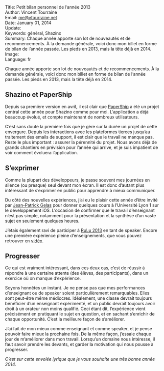 Title:    Petit bilan personnel de l’année 2013  
Author:   Vincent Tourraine  
Email:    me@vtourraine.net  
Date:     January 01, 2014  
Update:   
Keywords: général, Shazino  
Summary:  Chaque année apporte son lot de nouveautés et de recommencements. À la demande générale, voici donc mon billet en forme de bilan de l’année passée. Les pieds en 2013, mais la tête déjà en 2014.  
Image:    
Language: fr  

Chaque année apporte son lot de nouveautés et de recommencements. À la demande générale, voici donc mon billet en forme de bilan de l’année passée. Les pieds en 2013, mais la tête déjà en 2014.

## Shazino et PaperShip

Depuis sa première version en avril, il est clair que <a href="http://www.papershipapp.com">PaperShip</a> a été un projet central cette année pour Shazino comme pour moi. L’application a déjà beaucoup évolué, et compte maintenant de nombreux utilisateurs.

C’est sans doute la première fois que je gère sur la durée un projet de cette envergure. Depuis les interactions avec les plateformes tierces jusqu’au traitement des emails de support, il est clair que le travail ne manque pas. Reste le plus important : assurer la pérennité du projet. Nous avons déjà de grands chantiers en prévision pour l’année qui arrive, et je suis impatient de voir comment évoluera l’application.

## S’exprimer
 
Comme la plupart des développeurs, je passe souvent mes journées en silence (ou presque) seul devant mon écran. Il est donc d’autant plus intéressant de s’exprimer en public pour apprendre à mieux communiquer.

Du côté des nouvelles expériences, j’ai eu le plaisir cette année d’être invité par <a href="http://perso.ens-lyon.fr/jean-patrick.gelas/">Jean-Patrick Gelas</a> pour donner quelques cours à l’Université Lyon 1 sur le développement iOS. L’occasion de confirmer que le travail d’enseignant n’est pas simple, notamment pour la présentation et la synthèse d’un vaste sujet en seulement quelques heures.

J’étais également ravi de participer à <a href="http://2013.rulu.eu/talks/">RuLu 2013</a> en tant de speaker. Encore une première expérience pleine d’enseignements, que vous pouvez retrouver en <a href="http://www.youtube.com/watch?v=PF0deee65Tk">vidéo</a>.

## Progresser

Ce qui est vraiment intéressant, dans ces deux cas, c’est de réussir à répondre à une certaine attente (des élèves, des participants), dans un exercice où on manque d’expérience. 

Soyons honnêtes un instant. Je ne pense pas que mes performances d’enseignant ou de speaker soient particulièrement remarquables. Elles sont peut-être même médiocres. Idéalement, une classe devrait toujours bénéficier d’un enseignant expérimenté, et un public devrait toujours avoir droit à un orateur non moins qualifié. Ceci étant dit, l’expérience vient précisément en pratiquant le sujet en question, et en sachant s’enrichir de chaque opportunité. C’est la meilleure façon de s’améliorer.

J’ai fait de mon mieux comme enseignant et comme speaker, et je pense pouvoir faire mieux la prochaine fois. De la même façon, j’essaie chaque jour de m’améliorer dans mon travail. Lorsqu’un domaine nous intéresse, il faut savoir prendre les devants, et garder la motivation qui nous pousse à progresser. 

_C’est sur cette envolée lyrique que je vous souhaite une très bonne année 2014._
